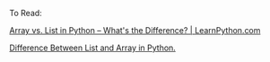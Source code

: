 To Read:

[Array vs. List in Python – What's the Difference? | LearnPython.com](https://learnpython.com/blog/python-array-vs-list/) 

 [Difference Between List and Array in Python.](https://byjus.com/gate/difference-between-list-and-array-in-python/#:~:text=List%20is%20used%20to%20collect,of%20the%20same%20data%20type.&text=List%20cannot%20manage%20arithmetic%20operations,Array%20can%20manage%20arithmetic%20operations.) 